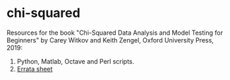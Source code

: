 # chi-squared
Resources for the book "Chi-Squared Data Analysis and Model Testing for Beginners" by Carey Witkov and Keith Zengel, Oxford University Press, 2019:
1) Python, Matlab, Octave and Perl scripts.
2) <a href = "https://github.com/witkov/chi-squared/blob/master/Errata%20sheet.txt"> Errata sheet </a> 
